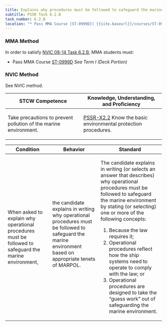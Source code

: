 ```yaml
---
title: Explains why procedures must be followed to safeguard the marine environment
subtitle: PSSR Task 6.2.B 
task_number: 6.2.B
location: "* Pass MMA Course [ST-0999D]( {{site.baseurl}}/courses/ST-0999D) *Sea Term I (Deck Portion)*" 
---
```



### MMA Method

In order to satisfy  [NVIC 08-14  Task  6.2.B]({{site.baseurl}}/assets/images/nvic-08-14.pdf), MMA students must:

* Pass MMA Course [ST-0999D]( {{site.baseurl}}/courses/ST-0999D) *Sea Term I (Deck Portion)*


### NVIC Method

<a onclick="togglevisibility('nvic_methods')" >See NVIC method.</a>

<div id='nvic_methods' class='hide'>

<table>
<thead>
<tr>
<th class='forty'> STCW Competence </th>
<th class='sixty'> Knowledge, Understanding, and Proficiency </th>
</tr>
</thead>




<tbody>
<tr><td markdown='1'>

Take precautions to prevent pollution of the marine environment.

</td><td markdown='1'>

[PSSR-X2.2](../../tables/614.html#PSSR-X2.2) Know the basic environmental protection procedures.

</td></tr>


</tbody>
</table>


<table>
<thead>
<tr><th class='twenty'>  Condition </th><th class='twenty'> Behavior </th><th  class='sixty'>Standard </th></tr>
</thead>
<tbody >



<tr><td markdown='1'>

When asked to explain why operational procedures must be followed to safeguard the marine environment,

</td><td markdown='1'>

the candidate explains in writing why operational procedures must be followed to safeguard the marine environment based on appropriate tenets of MARPOL.

<br>

<div class="tooltip">
<span class="tooltiptext">
</span>
</div>


</td><td markdown='1'>

The candidate explains in writing (or selects an answer that describes) why operational procedures must be followed to safeguard the marine environment by stating (or selecting) one or more of the following concepts:
 
1.  Because the law requires it; 
2.  Operational procedures reflect how the ship systems need to operate to comply with the law; or 
3.  Operational procedures are designed to take the “guess work” out of safeguarding the marine environment.

</td></tr>
</tbody>
</table>
</div>
